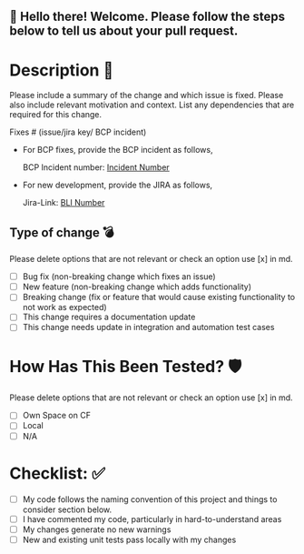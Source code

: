 ## 👋 Hello there! Welcome. Please follow the steps below to tell us about your pull request.

# Description :memo:

Please include a summary of the change and which issue is fixed. Please also include relevant motivation and context. List any dependencies that are required for this change.

Fixes # (issue/jira key/ BCP incident)

- For BCP fixes, provide the BCP incident as follows,

    BCP Incident number: [Incident Number](URL)

- For new development, provide the JIRA as follows,

    Jira-Link: [BLI Number](URL)

## Type of change :bomb:

Please delete options that are not relevant or check an option use [x] in md.

- [ ] Bug fix (non-breaking change which fixes an issue)
- [ ] New feature (non-breaking change which adds functionality)
- [ ] Breaking change (fix or feature that would cause existing functionality to not work as expected)
- [ ] This change requires a documentation update
- [ ] This change needs update in integration and automation test cases

# How Has This Been Tested? :shield:

Please delete options that are not relevant or check an option use [x] in md.

- [ ] Own Space on CF
- [ ] Local
- [ ] N/A

# Checklist: :white_check_mark:

- [ ] My code follows the naming convention of this project and things to consider section below.
- [ ] I have commented my code, particularly in hard-to-understand areas
- [ ] My changes generate no new warnings
- [ ] New and existing unit tests pass locally with my changes